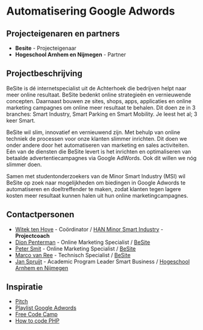 # Automatisering Google Adwords

## Projecteigenaren en partners
+ **Besite** - Projecteigenaar
+ **Hogeschool Arnhem en Nijmegen** - Partner

## Projectbeschrijving
BeSite is dé internetspecialist uit de Achterhoek die bedrijven helpt naar meer online resultaat. BeSite bedenkt online strategieën en vernieuwende concepten. Daarnaast bouwen ze sites, shops, apps, applicaties en online marketing campagnes om online meer resultaat te behalen. Dit doen ze in 3 branches: Smart Industry, Smart Parking en Smart Mobility. Je leest het al; 3 keer Smart. 

BeSite wil slim, innovatief en vernieuwend zijn. Met behulp van online techniek de processen voor onze klanten slimmer inrichten. Dit doen we onder andere door het automatiseren van marketing en sales activiteiten. Eén van de diensten die BeSite levert is het inrichten en optimaliseren van betaalde advertentiecampagnes via Google AdWords. Ook dit willen we nóg slimmer doen.

Samen met studentonderzoekers van de Minor Smart Industry (MSI) wil BeSite op zoek naar mogelijkheden om biedingen in Google Adwords te automatiseren en doeltreffender te maken, zodat klanten tegen lagere kosten meer resultaat kunnen halen uit hun online marketingcampagnes. 


## Contactpersonen
+ [Witek ten Hove](https://www.linkedin.com/in/witektenhove/) - Coördinator / [HAN Minor Smart Industry](https://witusj.github.io/MinorSI/) - **Projectcoach** 
+ [Dion Penterman](https://www.besite.nl/) - Online Marketing Specialist / [BeSite](https://www.besite.nl/)
+ [Peter Smit](https://www.besite.nl/) - Online Marketing Specialist / [BeSite](https://www.besite.nl/)
+ [Marco van Ree](https://www.besite.nl/) - Technisch Specialist / [BeSite](https://www.besite.nl/)
+ [Jan Spruijt](linkedin.com/in/janspruijt) - Academic Program Leader Smart Business / [Hogeschool Arnhem en Nijmegen](https://www.han.nl/)
  
## Inspiratie
+ [Pitch](https://vimeo.com/255760540/bdbaf780e6)
+ [Playlist Google Adwords](https://www.youtube.com/playlist?list=PL9piTIvKJnJPB729hcZYSEXCsQFyeJV44)
+ [Free Code Camp](https://www.freecodecamp.org/)
+ [How to code PHP](https://youtu.be/qVU3V0A05k8)
